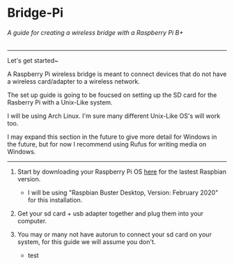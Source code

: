 # Bridge-Pi

###### A guide for creating a wireless bridge with a Raspberry Pi B+
---
Let's get started~

A Raspberry Pi wireless bridge is meant to connect devices that do not have a wireless card/adapter to a wireless network.

The set up guide is going to be foucsed on setting up the SD card for the Rasberry Pi with a Unix-Like system. 

I will be using Arch Linux. I'm sure many different Unix-Like OS's will work too.

I may expand this section in the future to give more detail for Windows in the future, but for now I recommend using Rufus for writing media on Windows.

---
1. Start by downloading your Raspberry Pi OS [here](https://www.raspberrypi.org/downloads/raspbian/) for the lastest Raspbian version.

   - I will be using "Raspbian Buster Desktop, Version: February 2020" for this installation.
   
2. Get your sd card + usb adapter together and plug them into your computer.

3. You may or many not have autorun to connect your sd card on your system, for this guide we will assume you don't.
   - test
